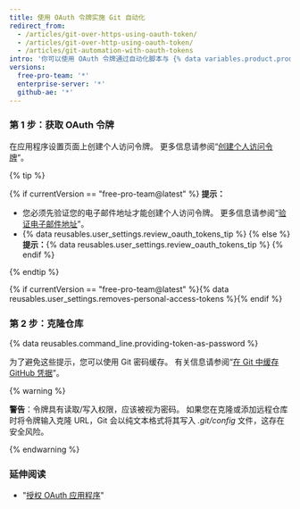 ```yaml
---
title: 使用 OAuth 令牌实施 Git 自动化
redirect_from:
  - /articles/git-over-https-using-oauth-token/
  - /articles/git-over-http-using-oauth-token/
  - /articles/git-automation-with-oauth-tokens
intro: '你可以使用 OAuth 令牌通过自动化脚本与 {% data variables.product.product_name %} 交互。'
versions:
  free-pro-team: '*'
  enterprise-server: '*'
  github-ae: '*'
---
```


### 第 1 步：获取 OAuth 令牌

在应用程序设置页面上创建个人访问令牌。 更多信息请参阅“[创建个人访问令牌](/github/authenticating-to-github/creating-a-personal-access-token)”。

{% tip %}

{% if currentVersion == "free-pro-team@latest" %}
**提示：**
- 您必须先验证您的电子邮件地址才能创建个人访问令牌。 更多信息请参阅“[验证电子邮件地址](/articles/verifying-your-email-address)”。
- {% data reusables.user_settings.review_oauth_tokens_tip %}
{% else %}
**提示：**{% data reusables.user_settings.review_oauth_tokens_tip %}
{% endif %}

{% endtip %}

{% if currentVersion == "free-pro-team@latest" %}{% data reusables.user_settings.removes-personal-access-tokens %}{% endif %}

### 第 2 步：克隆仓库

{% data reusables.command_line.providing-token-as-password %}

为了避免这些提示，您可以使用 Git 密码缓存。 有关信息请参阅“[在 Git 中缓存 GitHub 凭据](/github/using-git/caching-your-github-credentials-in-git)”。

{% warning %}

**警告**：令牌具有读取/写入权限，应该被视为密码。 如果您在克隆或添加远程仓库时将令牌输入克隆 URL，Git 会以纯文本格式将其写入 _.git/config_ 文件，这存在安全风险。

{% endwarning %}

### 延伸阅读

- "[授权 OAuth 应用程序](/v3/oauth/)"
